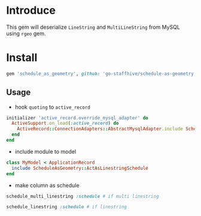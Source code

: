 # Introduce

This gem will deserialize `LineString` and `MultiLineString` from MySQL using `rgeo` gem.

# Install

```rb
gem 'schedule_as_geometry', github: 'go-staffhive/schedule-as-geometry', branch: 'main'
```

## Usage

- hook `quoting` to `active_record`

```rb
initializer 'active_record.override_mysql_adapter' do
  ActiveSupport.on_load(:active_record) do
    ActiveRecord::ConnectionAdapters::AbstractMysqlAdapter.include ScheduleAsGeometry::ActiveRecord::ConnectionAdapters::MySQL::QuotingOverride
  end
end
```

- include module to model

```rb
class MyModel < ApplicationRecord
  include ScheduleAsGeometry::ActAsLinestringSchedule
end
```

- make column as schedule

```rb
schedule_multi_linestring :schedule # if multi linestring

schedule_linestring :schedule # if linestring
```
